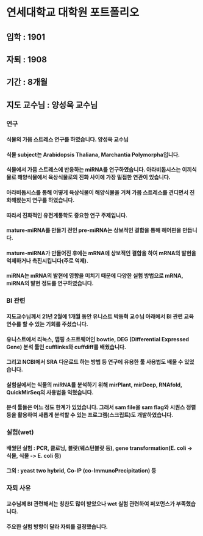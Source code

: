 # 연세대학교 대학원 포트폴리오
## 입학 : 1901
## 자퇴 : 1908
## 기간 : 8개월
## 지도 교수님 : 양성욱 교수님

### 연구
#### 식물의 가뭄 스트레스 연구를 하였습니다. 양성욱 교수님
#### 식물 subject는 Arabidopsis Thaliana, Marchantia Polymorpha입니다.
#### 식물에서 가뭄 스트레스에 반응하는 miRNA를 연구하였습니다. 아라비돕시스는 이끼식물로 해양식물에서 육상식물로의 진화 사이에 가장 밀접한 연관이 있습니다.
#### 아라비돕시스를 통해 어떻게 육상식물이 해양식물을 거쳐 가뭄 스트레스를 견디면서 진화해왔는지 연구를 하였습니다. 
#### 따라서 진화적인 유전계통학도 중요한 연구 주제입니다.
#### mature-miRNA를 만들기 전인 pre-miRNA는 상보적인 결합을 통해 헤어핀을 만듭니다. 
#### mature-miRNA가 만들어진 후에는 mRNA에 상보적인 결합을 하여 mRNA의 발현을 억제하거나 촉진시킵니다(주로 억제).
#### miRNA는 mRNA의 발현에 영향을 미치기 때문에 다양한 실험 방법으로 mRNA, miRNA의 발현 정도를 연구하였습니다.

### BI 관련
#### 지도교수님께서 21년 2월에 1개월 동안 유니스트 박동혁 교수님 아래에서 BI 관련 교육연수를 할 수 있는 기회를 주셨습니다.
#### 유니스트에서 리눅스, 맵핑 소프트웨어인 bowtie, DEG (Differential Expressed Gene) 분석 툴인 cufflinks와 cuffdiff를 배웠습니다. 
#### 그리고 NCBI에서 SRA 다운로드 하는 방법 등 연구에 유용한 툴 사용법도 배울 수 있었습니다.
#### 실험실에서는 식물의 miRNA를 분석하기 위해 mirPlant, mirDeep, RNAfold, QuickMirSeq의 사용법을 익혔습니다.
#### 분석 툴들은 어느 정도 한계가 있었습니다. 그래서 sam file을 sam flag와 시퀀스 정렬 등을 활용하여 새롭게 분석할 수 있는 프로그램(스크립트)도 개발하였습니다.

### 실험(wet)
#### 배웠던 실험 : PCR, 클로닝, 블랏(웨스턴블랏 등), gene transformation(E. coli -> 식물, 식물 -> E. coli 등)
#### 그외 : yeast two hybrid, Co-IP (co-ImmunoPrecipitation) 등

### 자퇴 사유
#### 교수님께 BI 관련해서는 칭찬도 많이 받았으나 wet 실험 관련하여 퍼포먼스가 부족했습니다.
#### 주요한 실험 방향이 달라 자퇴를 결정했습니다.
